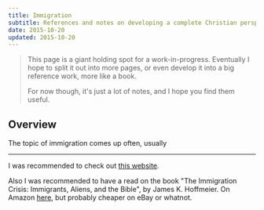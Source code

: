 ```yaml
---
title: Immigration
subtitle: References and notes on developing a complete Christian perspective on the topic of immigration.
date: 2015-10-20
updated: 2015-10-20
---
```


> This page is a giant holding spot for a work-in-progress. Eventually I
> hope to split it out into more pages, or even develop it into a big
> reference work, more like a book.
>
> For now though, it's just a lot of notes, and I hope you find them useful.

## Overview

The topic of immigration comes up often, usually 

---

I was recommended to check out [this website](http://evangelicalimmigrationtable.com/).

Also I was recommended to have a read on the book "The Immigration Crisis: Immigrants, Aliens, and the Bible", by James K. Hoffmeier. On Amazon [here](http://www.amazon.com/The-Immigration-Crisis-Immigrants-Aliens/dp/1433506076), but probably cheaper on eBay or whatnot.
